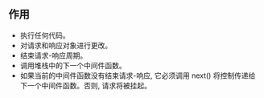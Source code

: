 ## 作用

- 执行任何代码。
- 对请求和响应对象进行更改。
- 结束请求-响应周期。
- 调用堆栈中的下一个中间件函数。
- 如果当前的中间件函数没有结束请求-响应, 它必须调用 next() 将控制传递给下一个中间件函数。否则, 请求将被挂起。
